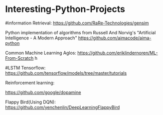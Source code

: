 # Interesting-Python-Projects


#information Retrieval: 
https://github.com/RaRe-Technologies/gensim

Python implementation of algorithms from Russell And Norvig's "Artificial Intelligence - A Modern Approach"
https://github.com/aimacode/aima-python

Common Machine Learning Aglos:
https://github.com/eriklindernoren/ML-From-Scratch
h

#LSTM Tensorflow: 
https://github.com/tensorflow/models/tree/master/tutorials

Reinforcement learning: 

https://github.com/google/dopamine 


Flappy Bird(Using DQN):
https://github.com/yenchenlin/DeepLearningFlappyBird

